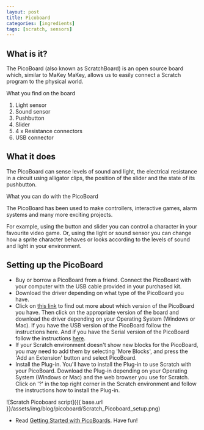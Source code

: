 ```yaml
---
layout: post
title: Picoboard
categories: [ingredients]
tags: [scratch, sensors]
---
```


## What is it?

The PicoBoard (also known as ScratchBoard) is an open source board which, similar to MaKey MaKey, allows us to easily connect a Scratch program to the physical world.
<!--more-->
What you find on the board

1. Light sensor
2. Sound sensor
3. Pushbutton
4. Slider
5. 4 x Resistance connectors
6. USB connector

## What it does

The PicoBoard can sense levels of sound and light, the electrical resistance in a circuit using alligator clips, the position of the slider and the state of its pushbutton.

What you can do with the PicoBoard

The PicoBoard has been used to make controllers, interactive games, alarm systems and many more exciting projects.

For example, using the button and slider you can control a character in your favourite video game. Or, using the light or sound sensor you can change how a sprite character behaves or looks according to the levels of sound and light in your environment.


## Setting up the PicoBoard

- Buy or borrow a PicoBoard from a friend.
Connect the PicoBoard with your computer with the USB cable provided in your purchased kit.
- Download the driver depending on what type of the PicoBoard you have.
- Click on [this link](http://picocricket.com/whichpicoboard.html) to find out more about which version of the PicoBoard you have. Then click on the appropriate version of the board and download the driver depending on your Operating System (Windows or Mac). If you have the USB version of the PicoBoard follow the instructions here. And if you have the Serial version of the PicoBoard follow the instructions [here](http://picocricket.com/picoboardsetupUSB.html).
- If your Scratch environment doesn't show new blocks for the PicoBoard, you may need to add them by selecting 'More Blocks', and press the 'Add an Extension' button and select PicoBoard.
- Install the Plug-in. You'll have to install the Plug-in to use Scratch with your PicoBoard. Download the Plug-in depending on your Operating System (Windows or Mac) and the web browser you use for Scratch. Click on '?' in the top right corner in the Scratch environment and follow the instructions how to install the Plug-in.

![Scratch Picoboard script]({{ base.url }}/assets/img/blog/picoboard/Scratch_Picoboard_setup.png)

- Read [Getting Started with PicoBoards](http://www.picocricket.com/pdfs/Getting_Started_With_PicoBoards.pdf). Have fun!
